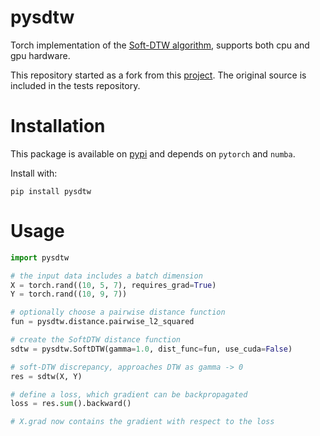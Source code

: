# pysdtw

Torch implementation of the [Soft-DTW algorithm](https://github.com/mblondel/soft-dtw), supports both cpu and gpu hardware.

This repository started as a fork from this [project](https://github.com/Maghoumi/pytorch-softdtw-cuda).
The original source is included in the tests repository.

# Installation

This package is available on [pypi](https://pypi.org/project/pysdtw/) and depends on `pytorch` and `numba`.

Install with:

`pip install pysdtw`

# Usage

```python
import pysdtw

# the input data includes a batch dimension
X = torch.rand((10, 5, 7), requires_grad=True)
Y = torch.rand((10, 9, 7))

# optionally choose a pairwise distance function
fun = pysdtw.distance.pairwise_l2_squared

# create the SoftDTW distance function
sdtw = pysdtw.SoftDTW(gamma=1.0, dist_func=fun, use_cuda=False)

# soft-DTW discrepancy, approaches DTW as gamma -> 0
res = sdtw(X, Y)

# define a loss, which gradient can be backpropagated
loss = res.sum().backward()

# X.grad now contains the gradient with respect to the loss
```

